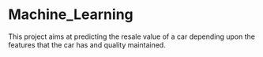 # Machine_Learning

This project aims at predicting the resale value of a car depending upon the features that the car has and quality maintained.
